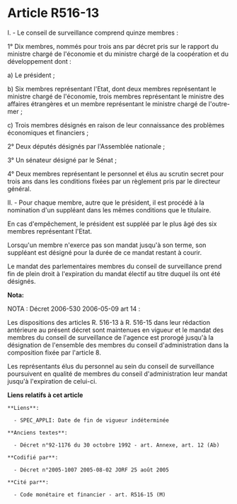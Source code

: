 # Article R516-13

I. - Le conseil de surveillance comprend quinze membres :

1° Dix membres, nommés pour trois ans par décret pris sur le rapport du ministre chargé de l'économie et du ministre chargé
de la coopération et du développement dont :

a) Le président ;

b) Six membres représentant l'Etat, dont deux membres représentant le ministre chargé de l'économie, trois membres
représentant le ministre des affaires étrangères et un membre représentant le ministre chargé de l'outre-mer ;

c) Trois membres désignés en raison de leur connaissance des problèmes économiques et financiers ;

2° Deux députés désignés par l'Assemblée nationale ;

3° Un sénateur désigné par le Sénat ;

4° Deux membres représentant le personnel et élus au scrutin secret pour trois ans dans les conditions fixées par un
règlement pris par le directeur général.

II. - Pour chaque membre, autre que le président, il est procédé à la nomination d'un suppléant dans les mêmes conditions que
le titulaire.

En cas d'empêchement, le président est suppléé par le plus âgé des six membres représentant l'Etat.

Lorsqu'un membre n'exerce pas son mandat jusqu'à son terme, son suppléant est désigné pour la durée de ce mandat restant à
courir.

Le mandat des parlementaires membres du conseil de surveillance prend fin de plein droit à l'expiration du mandat électif au
titre duquel ils ont été désignés.

**Nota:**

NOTA : Décret 2006-530 2006-05-09 art 14 :

Les dispositions des articles R. 516-13 à R. 516-15 dans leur rédaction antérieure au présent décret sont maintenues en
vigueur et le mandat des membres du conseil de surveillance de l'agence est prorogé jusqu'à la désignation de l'ensemble des
membres du conseil d'administration dans la composition fixée par l'article 8.

Les représentants élus du personnel au sein du conseil de surveillance poursuivent en qualité de membres du conseil
d'administration leur mandat jusqu'à l'expiration de celui-ci.

**Liens relatifs à cet article**

	**Liens**:

	  - SPEC_APPLI: Date de fin de vigueur indéterminée

	**Anciens textes**:

	  - Décret n°92-1176 du 30 octobre 1992 - art. Annexe, art. 12 (Ab)

	**Codifié par**:

	  - Décret n°2005-1007 2005-08-02 JORF 25 août 2005

	**Cité par**:

	  - Code monétaire et financier - art. R516-15 (M)
